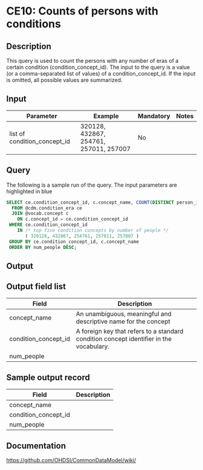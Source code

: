 <!---
Group:condition era
Name:CE10 Counts of persons with conditions
Author:Patrick Ryan
CDM Version: 5.0
-->

# CE10: Counts of persons with conditions

## Description
This query is used to count the persons with any number of eras of a certain condition (condition_concept_id). The input to the query is a value (or a comma-separated list of values) of a condition_concept_id. If the input is omitted, all possible values are summarized.
## Input

|  Parameter |  Example |  Mandatory |  Notes |
| --- | --- | --- | --- |
| list of condition_concept_id | 320128, 432867, 254761, 257011, 257007 | No |   |

## Query
The following is a sample run of the query. The input parameters are highlighted in  blue

```sql
SELECT ce.condition_concept_id, c.concept_name, COUNT(DISTINCT person_id) AS num_people
  FROM @cdm.condition_era ce
  JOIN @vocab.concept c 
    ON c.concept_id = ce.condition_concept_id
 WHERE ce.condition_concept_id 
    IN /* top five condition concepts by number of people */
       ( 320128, 432867, 254761, 257011, 257007 )
 GROUP BY ce.condition_concept_id, c.concept_name
 ORDER BY num_people DESC;
```

## Output

## Output field list

|  Field |  Description |
| --- | --- |
| concept_name | An unambiguous, meaningful and descriptive name for the concept |
| condition_concept_id | A foreign key that refers to a standard condition concept identifier in the vocabulary. |
| num_people |   |

## Sample output record

|  Field |  Description |
| --- | --- |
| concept_name |   |
| condition_concept_id |   |
| num_people |   |

## Documentation
https://github.com/OHDSI/CommonDataModel/wiki/
